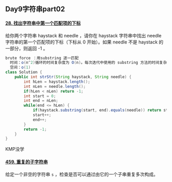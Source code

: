 ## Day9字符串part02

#### [28. 找出字符串中第一个匹配项的下标](https://leetcode.cn/problems/find-the-index-of-the-first-occurrence-in-a-string/)

给你两个字符串 haystack 和 needle ，请你在 haystack 字符串中找出 needle 字符串的第一个匹配项的下标（下标从 0 开始）。如果 needle 不是 haystack 的一部分，则返回  -1 。

```java
brute force ：用substring 逐一匹配
  时间：o(n^2)循环的时间复杂度为 O(n)。每次迭代中使用的 substring 方法的时间复杂度也是 O(n)
  空间：o(1)
class Solution {
    public int strStr(String haystack, String needle) {
        int hLen = haystack.length();
        int nLen = needle.length();
        if(hLen < nLen) return -1;
        int start = 0;
        int end = nLen;
        while(end <= hLen) {
            if(haystack.substring(start, end).equals(needle)) return start;
            start++;
            end++;
        }
        return -1;
    }
}
```

KMP没学

#### [459. 重复的子字符串](https://leetcode.cn/problems/repeated-substring-pattern/)

给定一个非空的字符串 `s` ，检查是否可以通过由它的一个子串重复多次构成。

```java

```

